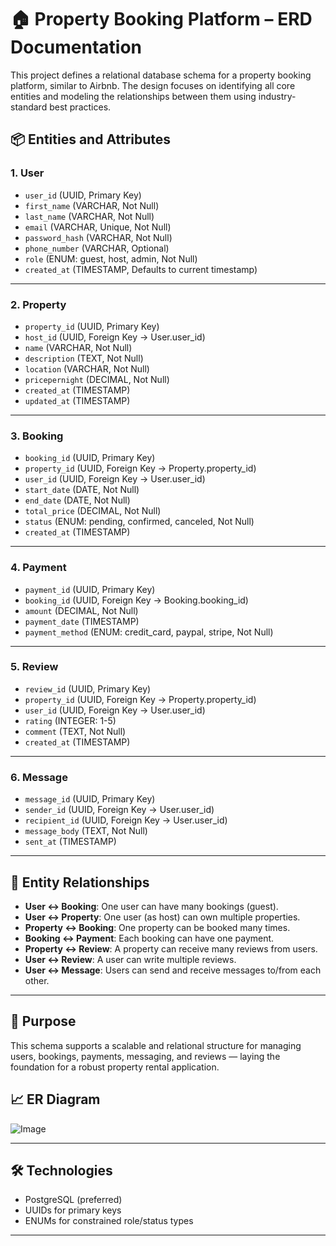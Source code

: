 # 🏠 Property Booking Platform – ERD Documentation

This project defines a relational database schema for a property booking platform, similar to Airbnb. The design focuses on identifying all core entities and modeling the relationships between them using industry-standard best practices.

## 📦 Entities and Attributes

### 1. **User**
- `user_id` (UUID, Primary Key)
- `first_name` (VARCHAR, Not Null)
- `last_name` (VARCHAR, Not Null)
- `email` (VARCHAR, Unique, Not Null)
- `password_hash` (VARCHAR, Not Null)
- `phone_number` (VARCHAR, Optional)
- `role` (ENUM: guest, host, admin, Not Null)
- `created_at` (TIMESTAMP, Defaults to current timestamp)

---

### 2. **Property**
- `property_id` (UUID, Primary Key)
- `host_id` (UUID, Foreign Key → User.user_id)
- `name` (VARCHAR, Not Null)
- `description` (TEXT, Not Null)
- `location` (VARCHAR, Not Null)
- `pricepernight` (DECIMAL, Not Null)
- `created_at` (TIMESTAMP)
- `updated_at` (TIMESTAMP)

---

### 3. **Booking**
- `booking_id` (UUID, Primary Key)
- `property_id` (UUID, Foreign Key → Property.property_id)
- `user_id` (UUID, Foreign Key → User.user_id)
- `start_date` (DATE, Not Null)
- `end_date` (DATE, Not Null)
- `total_price` (DECIMAL, Not Null)
- `status` (ENUM: pending, confirmed, canceled, Not Null)
- `created_at` (TIMESTAMP)

---

### 4. **Payment**
- `payment_id` (UUID, Primary Key)
- `booking_id` (UUID, Foreign Key → Booking.booking_id)
- `amount` (DECIMAL, Not Null)
- `payment_date` (TIMESTAMP)
- `payment_method` (ENUM: credit_card, paypal, stripe, Not Null)

---

### 5. **Review**
- `review_id` (UUID, Primary Key)
- `property_id` (UUID, Foreign Key → Property.property_id)
- `user_id` (UUID, Foreign Key → User.user_id)
- `rating` (INTEGER: 1-5)
- `comment` (TEXT, Not Null)
- `created_at` (TIMESTAMP)

---

### 6. **Message**
- `message_id` (UUID, Primary Key)
- `sender_id` (UUID, Foreign Key → User.user_id)
- `recipient_id` (UUID, Foreign Key → User.user_id)
- `message_body` (TEXT, Not Null)
- `sent_at` (TIMESTAMP)

---

## 🔗 Entity Relationships

- **User ↔ Booking**: One user can have many bookings (guest).
- **User ↔ Property**: One user (as host) can own multiple properties.
- **Property ↔ Booking**: One property can be booked many times.
- **Booking ↔ Payment**: Each booking can have one payment.
- **Property ↔ Review**: A property can receive many reviews from users.
- **User ↔ Review**: A user can write multiple reviews.
- **User ↔ Message**: Users can send and receive messages to/from each other.

---

## 🧠 Purpose

This schema supports a scalable and relational structure for managing users, bookings, payments, messaging, and reviews — laying the foundation for a robust property rental application.

## 📈 ER Diagram
![Image](https://github.com/user-attachments/assets/8a471a7f-15de-40fa-8c8d-13bfa0dff1a7)

---

## 🛠 Technologies

- PostgreSQL (preferred)
- UUIDs for primary keys
- ENUMs for constrained role/status types

---
